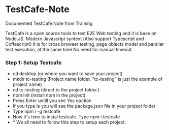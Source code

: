 # TestCafe-Note
Documented TestCafe Note from Training


TestCafe is a open source tools to test E2E Web testing and it is base on Node.JS.
Modern Javascript syntext (Also support Typescript and Coffescript0
It is for cross browaer testing, page objects model and paraller test execution, at the same time No need for manual timeout.

<h3> Step 1: Setup Testcafe</h3>
<ul>
  <li>cd desktop (or where you want to save your project)</li>
  <li>mkdir tc-testing (Project name folder. "tc-testing" is just the example of project name)</li>
  <li>cd tc-testing (direct to the project folder.)</li>
  <li>npm init (install npm in the project)</li>
  <li>Press Enter untill you see Yes opction</li>
  <li>If you type ls you will see the package.json file in your project folder</li>
  <li>Type npm i -g testcafe</li>
  <li>Now it's time to instal testcafe. Type npm i testcafe</li>
  <li>* We all need to follow this step to setup each project.</li> 
  </ul>
